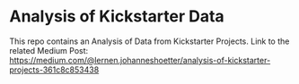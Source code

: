 # Analysis of Kickstarter Data

This repo contains an Analysis of Data from Kickstarter Projects.
Link to the related Medium Post: https://medium.com/@lernen.johanneshoetter/analysis-of-kickstarter-projects-361c8c853438
